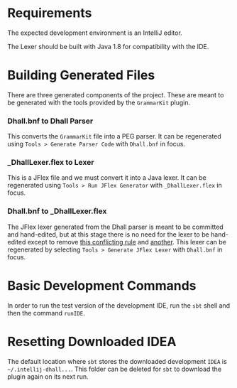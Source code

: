 Requirements
===

The expected development environment is an IntelliJ editor.

The Lexer should be built with Java 1.8 for compatibility with the IDE.

Building Generated Files
===

There are three generated components of the project. These are meant to be generated with the tools provided by the `GrammarKit` plugin.

### Dhall.bnf to Dhall Parser

This converts the `GrammarKit` file into a PEG parser. It can be regenerated using `Tools > Generate Parser Code` with `Dhall.bnf` in focus.

### _DhallLexer.flex to Lexer 

This is a JFlex file and we must convert it into a Java lexer. It can be regenerated using `Tools > Run JFlex Generator` with `_DhallLexer.flex` in focus.

### Dhall.bnf to _DhallLexer.flex

The JFlex lexer generated from the Dhall parser is meant to be committed and hand-edited, but at this stage there is no need for the lexer to be hand-edited except to remove [this conflicting rule](https://github.com/JetBrains/Grammar-Kit/blob/81cbce63ff4d3b908e5be343eeb82b15ec3b51ec/resources/templates/lexer.flex.template#L25-L26) and [another](https://github.com/JetBrains/Grammar-Kit/blob/81cbce63ff4d3b908e5be343eeb82b15ec3b51ec/resources/templates/lexer.flex.template#L35). This lexer can be regenerated by selecting `Tools > Generate JFlex Lexer` with `Dhall.bnf` in focus.


Basic Development Commands
===
In order to run the test version of the development IDE, run the `sbt` shell and then the command `runIDE`.


Resetting Downloaded IDEA
===

The default location where `sbt` stores the downloaded development `IDEA` is `~/.intellij-dhall...`. This folder can be deleted for `sbt` to download the plugin again on its next run.
